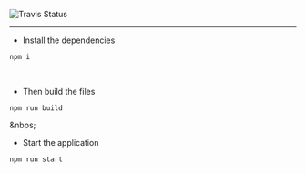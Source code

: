 ![Travis Status](https://travis-ci.org/aguin467/webPack.svg?branch=master) 

------------------------------------------------------------------------------------------------------------------------------------------

- Install the dependencies 
```
npm i
```
<p>&nbsp;</p>

- Then build the files
```
npm run build
```

<p>&nbps;</p>

- Start the application
```
npm run start
```

